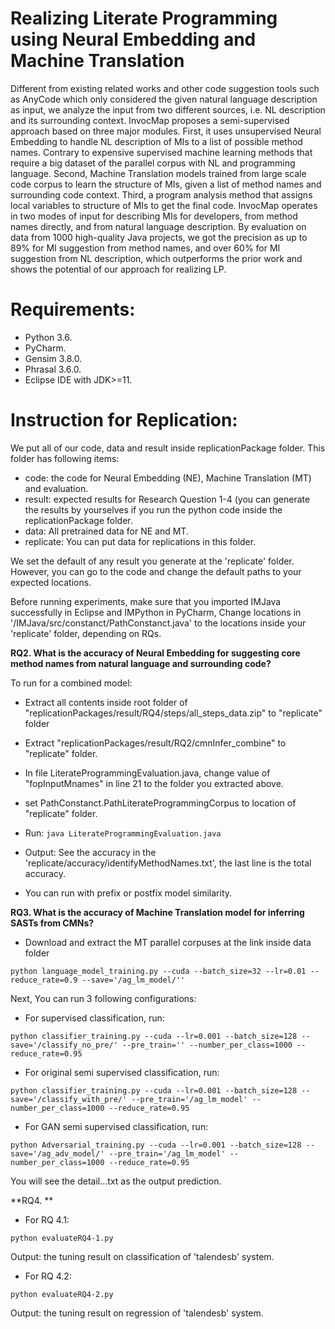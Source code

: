 # Realizing Literate Programming using Neural Embedding and Machine Translation
Different from existing related works and other code suggestion tools such as AnyCode which only considered the given natural language description as input, we analyze the input from two different sources, i.e. NL description and its surrounding context.
InvocMap proposes a semi-supervised approach based on three major modules.
First, it uses unsupervised Neural Embedding to handle NL description of MIs to a list of possible method names.
Contrary to expensive supervised machine learning methods that require a big dataset of the parallel corpus with NL and programming language.
Second, Machine Translation models trained from large scale code corpus to learn the structure of MIs, given a list of method names and surrounding code context.
Third, a program analysis method that assigns local variables to structure of MIs to get the final code.
InvocMap operates in two modes of input for describing MIs for developers, from method names directly, and from natural language description.
By evaluation on data from 1000 high-quality Java projects, we got the precision as up to 89\% for MI suggestion from method names, and over 60\% for MI suggestion from NL description, which outperforms the prior work and shows the potential of our approach for realizing LP.

# Requirements:
- Python 3.6.
- PyCharm.
- Gensim 3.8.0.
- Phrasal 3.6.0.
- Eclipse IDE with JDK>=11.


# Instruction for Replication:

We put all of our code, data and result inside replicationPackage folder. This folder has following items:

- code: the code for Neural Embedding (NE), Machine Translation (MT) and evaluation.
- result: expected results for Research Question 1-4 (you can generate the results by yourselves if you run the python code inside the replicationPackage folder.
- data: All pretrained data for NE and MT.
- replicate: You can put data for replications in this folder.

We set the default of any result you generate at the 'replicate' folder. However, you can go to the code and change the default paths to your expected locations.

Before running experiments, make sure that you imported IMJava successfully in Eclipse and IMPython in PyCharm,
Change locations in '/IMJava/src/constanct/PathConstanct.java' to the locations inside your 'replicate' folder, depending on RQs.


**RQ2. What is the accuracy of Neural Embedding for suggesting core method names from natural language and surrounding code?**

To run for a combined model:
- Extract all contents inside root folder of "replicationPackages/result/RQ4/steps/all_steps_data.zip" to "replicate" folder
- Extract "replicationPackages/result/RQ2/cmnInfer_combine" to "replicate" folder.
- In file LiterateProgrammingEvaluation.java, change value of "fopInputMnames" in line 21 to the folder you extracted above.
- set PathConstanct.PathLiterateProgrammingCorpus to location of "replicate" folder.
- Run:
```java LiterateProgrammingEvaluation.java```

- Output: See the accuracy in the 'replicate/accuracy/identifyMethodNames.txt', the last line is the total accuracy.
- You can run with prefix or postfix model similarity.

**RQ3. What is the accuracy of Machine Translation model for inferring SASTs from CMNs?**
- Download and extract the MT parallel corpuses at the link inside data folder

```python language_model_training.py --cuda --batch_size=32 --lr=0.01 --reduce_rate=0.9 --save='/ag_lm_model/'' ```

Next, You can run 3 following configurations:
- For supervised classification, run:

```python classifier_training.py --cuda --lr=0.001 --batch_size=128 --save='/classify_no_pre/' --pre_train='' --number_per_class=1000 --reduce_rate=0.95```

- For original semi supervised classification, run:

```python classifier_training.py --cuda --lr=0.001 --batch_size=128 --save='/classify_with_pre/' --pre_train='/ag_lm_model' --number_per_class=1000 --reduce_rate=0.95```

- For GAN semi supervised classification, run:

```python Adversarial_training.py --cuda --lr=0.001 --batch_size=128 --save='/ag_adv_model/' --pre_train='/ag_lm_model' --number_per_class=1000 --reduce_rate=0.95```

You will see the detail...txt as the output prediction.


**RQ4. **

- For RQ 4.1:

```python evaluateRQ4-1.py```

Output: the tuning result on classification of 'talendesb' system.

- For RQ 4.2:

```python evaluateRQ4-2.py```

Output: the tuning result on regression of 'talendesb' system.
